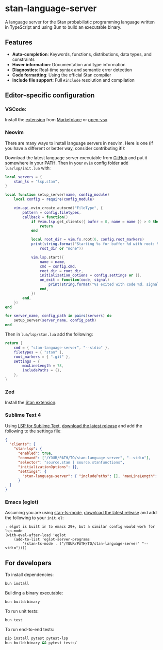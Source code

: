 # stan-language-server

A language server for the Stan probabilistic programming language written in TypeScript and using Bun to build an executable binary.

## Features

- **Auto-completion**: Keywords, functions, distributions, data types, and constraints
- **Hover information**: Documentation and type information
- **Diagnostics**: Real-time syntax and semantic error detection
- **Code formatting**: Using the official Stan compiler
- **Include file support**: Full `#include` resolution and compilation


## Editor-specific configuration

### VSCode:

Install the [extension](https://github.com/WardBrian/vscode-stan-extension)
from [Marketplace](https://marketplace.visualstudio.com/items?itemName=wardbrian.vscode-stan-extension)
or [open-vsx](https://open-vsx.org/extension/wardbrian/vscode-stan-extension).

### Neovim

There are many ways to install language servers in neovim. Here is one (if you have a different or better way, consider contributing it!):

Download the latest language server executable from [GitHub](https://github.com/tomatitito/stan-language-server/tags) and put it somewhere in your PATH. Then in your `nvim` config folder add `lua/lsp/init.lua` with:
```lua
local servers = {
    stan_ls = "lsp.stan",
}

local function setup_server(name, config_module)
    local config = require(config_module)

    vim.api.nvim_create_autocmd("FileType", {
        pattern = config.filetypes,
        callback = function()
            if #vim.lsp.get_clients({ bufnr = 0, name = name }) > 0 then
                return
            end

            local root_dir = vim.fs.root(0, config.root_markers)
            print(string.format("Starting %s for buffer %d with root: %s", name, vim.api.nvim_get_current_buf(),
                root_dir or "none"))

            vim.lsp.start({
                name = name,
                cmd = config.cmd,
                root_dir = root_dir,
                initialization_options = config.settings or {},
                on_exit = function(code, signal)
                    print(string.format("%s exited with code %d, signal %d", name, code, signal))
                end,
            })
        end,
    })
end

for server_name, config_path in pairs(servers) do
    setup_server(server_name, config_path)
end
```

Then in `lua/lsp/stan.lua` add the following:
```lua
return {
    cmd = { "stan-language-server", "--stdio" },
    filetypes = { "stan" },
    root_markers = { ".git" },
    settings = {
        maxLineLength = 78,
        includePaths = {},
    },
}
```

### Zed

Install the [Stan extension](https://zed.dev/extensions/stan).

### Sublime Text 4

Using [LSP for Sublime Text](https://lsp.sublimetext.io/),
[download the latest release](https://github.com/tomatitito/stan-language-server/releases)
and add the following to the settings file:

```json
{
  "clients": {
    "stan-lsp": {
      "enabled": true,
      "command": ["/YOUR/PATH/TO/stan-language-server", "--stdio"],
      "selector": "source.stan | source.stanfunctions",
      "initializationOptions": {},
      "settings": {
        "stan-language-server": { "includePaths": [], "maxLineLength": 78 }
      }
  }
}

```

### Emacs (eglot)

Assuming you are using [stan-ts-mode](github.com/WardBrian/stan-ts-mode),
[download the latest release](https://github.com/tomatitito/stan-language-server/releases)
and add the following to your `init.el`:

```elisp
; elgot is built in to emacs 29+, but a similar config would work for lsp-mode
(with-eval-after-load 'eglot
    (add-to-list 'eglot-server-programs
        '(stan-ts-mode . ("/YOUR/PATH/TO/stan-language-server" "--stdio"))))
```


## For developers

To install dependencies:

```bash
bun install
```

Building a binary executable:

```bash
bun build:binary
```

To run unit tests:
```bash
bun test
```

To run end-to-end tests:
```bash
pip install pytest pytest-lsp
bun build:binary && pytest tests/
```
